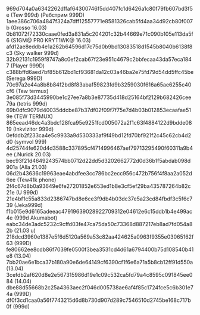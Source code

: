 969d704a0a6342262dffaf64300746f5dd407fc1d6426a1c80f79fb607bd3f5e (Tew 999d)
 (Ребстрим 999D)
1aee386c706a4847f324a7dff12557771e8581326cab5fd4aa34d92cb80f007b (Grosso 16.03)
0b81072f72330caae0fed3a831a5c204201c32b44669e71c090b105e113da5f6 (S1GM@ PR0 KRYT1WK@ 16.03)
afd12ae8eddb4e1a262b64596d17c75d0b9bd13083518d1545b8040b6138f8c3 (Sky walker 999d)
32b92131c1959f8747a8c0ef2cab67f23e951c4679c2bbfecaa43da57eca1847 (Player 999D)
c388bffd6aed7bf85b612bd1cf93681da12c03a46ba2e75fd79d54dd5ffc45be (Serega 999D)
70c97a2e44a8b8b84f2bd8f83abaf59823fd9b3259030f616a65ae6255c40cf6 (Tew termux)
3e085f73d3445990be1c27ee7a8b3e87735d418d25164bf2129b682426cee79a (tetris 999d)
69b0dfc9079d40035ddcbe87b37df02f09f7f75e7d4b03b012853ecaafae519e (TEW TERMUX)
865eead46dc4a3bdc128fca95e9251fcd005072a2f1c63f4884122d9bdde0819 (Inkvizitor 999d)
0efddb2f233ca4e5c9933a9d530333af9f49bd12fd70bf921f2c45c62cb4d2d0 (symvol 999)
4d25744fe620d4d3588c337895cf4714996467aef79713295490f60311a9b4ee (.Nurick 20.03)
bec93f21d4649243574bb0712d22dd5d3202662772d0d36b1f5abdab098d901a (Alla 21.03)
06d2b43636c19963eae4abdfee3cc786bc2ecc956c472b756f4f8aa2a052d6ee (Tew41k phone)
2f4c67d8b0a93649e6fe27201852e653ed1b8e3cf5ef29ba435787264b82c21e (U 999d)
21e4bf1c55a833d2386747bd8e6ce3f9db4b03dc37e5a23cd84fbdf3c5f6c739 (Jeka999d)
f1b015e9d6165adeeac47919639028922709312e04612e6c15ddb1b4e499ac4e (999d Akumabot)
eabc34de3adc5232c9cffd03fe47ca75da50c73368d887217eb8ad7fd054a82b (21.03 u)
218dcd3960e1387e5f6d5120a569a53c82aa424625a0963f9355e03065162f63 (999D)
fe80662ee8cdb86f7039fe0500f3bea3531cd4d61a6794400b75d108540b41e8 (13.04)
7bb20ae6e1bca37b180a90e6de64149cf6390cf1f6e6a71a5b8cb12ff91d550a (13.04)
3cefdb2af620d8e2e567315986d19e1c09c532ca5fd79a4c8595c091845ee084 (14.04)
dbe88d55668b2c25a4363aec2f046d005738ae6af4f85c1724fce5c6b301e74a (999D)
df0f3cd1caa0a56f7743215d6d8b730d907d289c7546510d2745be168c717b0f (999d)

